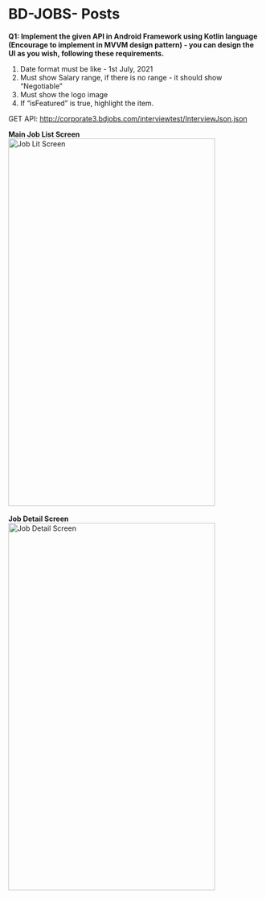# BD-JOBS- Posts

<b>Q1: Implement the given API in Android Framework using Kotlin language (Encourage to implement in MVVM design pattern) - you can design the UI as you wish, following these requirements.</b>
 
1. 	Date format must be like - 1st July, 2021
2. 	Must show Salary range, if there is no range - it should show “Negotiable”
3. 	Must show the logo image
4. 	If “isFeatured” is true, highlight the item.
 
GET API: http://corporate3.bdjobs.com/interviewtest/InterviewJson.json

<b> Main Job List Screen </b><br>
<img src="scn_shot/01.jpeg" alt="Job Lit Screen" width="411" height="731">
<br><br>
<b> Job Detail Screen </b><br>
<img src="scn_shot/02.jpeg" alt="Job Detail Screen" width="411" height="731">
